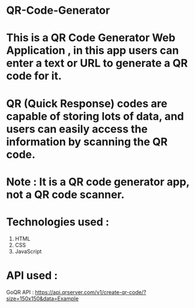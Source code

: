 # QR-Code-Generator

# This is a QR Code Generator Web Application , in this app users can enter a text or URL to generate a QR code for it.

# QR (Quick Response) codes are capable of storing lots of data, and users can easily access the information by scanning the QR code.

# Note :  It is a QR code generator app, not a QR code scanner.

# Technologies used :

   1. HTML
   2. CSS
   3. JavaScript

# API used :

GoQR API : https://api.qrserver.com/v1/create-qr-code/?size=150x150&data=Example
